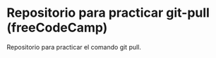 # Repositorio para practicar git-pull (freeCodeCamp)
Repositorio para practicar el comando git pull.
